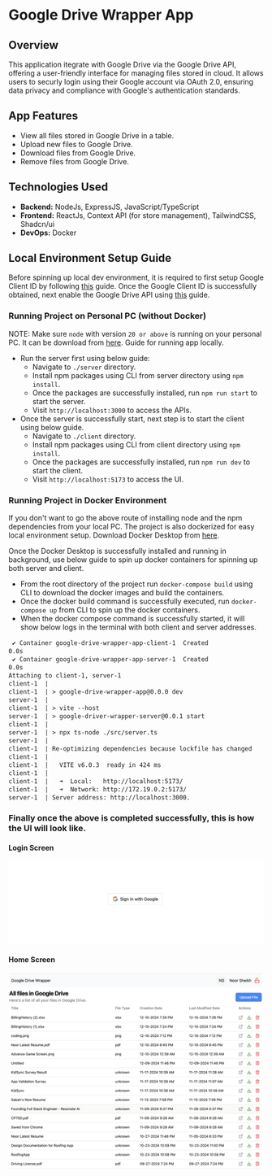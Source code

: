 # Google Drive Wrapper App

## Overview

This application itegrate with Google Drive via the Google Drive API, offering a user-friendly interface for managing files stored in cloud. It allows users to securly login using their Google account via OAuth 2.0, ensuring data privacy and compliance with Google's authentication standards.

## App Features

- View all files stored in Google Drive in a table.
- Upload new files to Google Drive.
- Download files from Google Drive.
- Remove files from Google Drive.

## Technologies Used

- **Backend:** NodeJs, ExpressJS, JavaScript/TypeScript
- **Frontend:** ReactJs, Context API (for store management), TailwindCSS, Shadcn/ui
- **DevOps:** Docker

## Local Environment Setup Guide

Before spinning up local dev environment, it is required to first setup Google Client ID by following [this](https://developers.google.com/identity/gsi/web/guides/get-google-api-clientid) guide. Once the Google Client ID is successfully obtained, next enable the Google Drive API using [this](https://help.scriptcase.net/portal/en/kb/articles/enabling-google-drive-api-on-the-google-console#Creating_a_Project) guide.

### Running Project on Personal PC (without Docker)

NOTE: Make sure `node` with version `20 or above` is running on your personal PC. It can be download from [here](https://nodejs.org/en).
Guide for running app locally.

- Run the server first using below guide:
  - Navigate to `./server` directory.
  - Install npm packages using CLI from server directory using `npm install`.
  - Once the packages are successfully installed, run `npm run start` to start the server.
  - Visit `http://localhost:3000` to access the APIs.
- Once the server is successfully start, next step is to start the client using below guide.
  - Navigate to `./client` directory.
  - Install npm packages using CLI from client directory using `npm install`.
  - Once the packages are successfully installed, run `npm run dev` to start the client.
  - Visit `http://localhost:5173` to access the UI.

### Running Project in Docker Environment

If you don't want to go the above route of installing node and the npm dependencies from your local PC. The project is also dockerized for easy local environment setup. Download Docker Desktop from [here](https://www.docker.com/get-started/).

Once the Docker Desktop is successfully installed and running in background, use below guide to spin up docker containers for spinning up both server and client.

- From the root directory of the project run `docker-compose build` using CLI to download the docker images and build the containers.
- Once the docker build command is successfully executed, run `docker-compose up` from CLI to spin up the docker containers.
- When the docker compose command is successfully started, it will show below logs in the terminal with both client and server addresses.

```
 ✔ Container google-drive-wrapper-app-client-1  Created                                                                                                                                                                        0.0s
 ✔ Container google-drive-wrapper-app-server-1  Created                                                                                                                                                                        0.0s
Attaching to client-1, server-1
client-1  |
client-1  | > google-drive-wrapper-app@0.0.0 dev
server-1  |
client-1  | > vite --host
server-1  | > google-driver-wrapper-server@0.0.1 start
client-1  |
server-1  | > npx ts-node ./src/server.ts
server-1  |
client-1  | Re-optimizing dependencies because lockfile has changed
client-1  |
client-1  |   VITE v6.0.3  ready in 424 ms
client-1  |
client-1  |   ➜  Local:   http://localhost:5173/
client-1  |   ➜  Network: http://172.19.0.2:5173/
server-1  | Server address: http://localhost:3000.
```

### Finally once the above is completed successfully, this is how the UI will look like.

#### Login Screen

![alt text](login-screen.png)

#### Home Screen

![alt text](home-screen.png)

